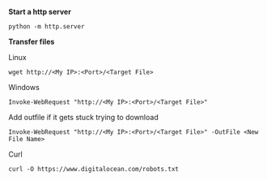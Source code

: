 **Start a http server**
```
python -m http.server
```

**Transfer files**

Linux
```
wget http://<My IP>:<Port>/<Target File>
```

Windows
```
Invoke-WebRequest "http://<My IP>:<Port>/<Target File>"
```

Add outfile if it gets stuck trying to download
```
Invoke-WebRequest "http://<My IP>:<Port>/<Target File>" -OutFile <New File Name>
```

Curl
```
curl -O https://www.digitalocean.com/robots.txt
```

